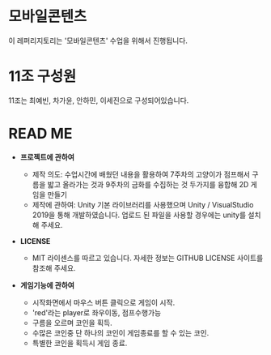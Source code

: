 # 모바일콘텐츠

이 레퍼리지토리는 '모바일콘텐츠' 수업을 위해서 진행됩니다.

# 11조 구성원

11조는 최예빈, 차가윤, 안하민, 이세진으로 구성되어있습니다.

# READ ME

- **프로젝트에 관하여**
   - 제작 의도: 수업시간에 배웠던 내용을 활용하여 7주차의 고양이가 점프해서 구름을 밟고 올라가는 것과 9주차의 금화를 수집하는 것 두가지를 융합해 2D 게임을 만들기
   - 제작에 관하여: Unity 기본 라이브러리를 사용했으며 Unity / VisualStudio 2019을 통해 개발하였습니다. 업로드 된 파일을 사용할 경우에는 unity를 설치해 주세요.

- **LICENSE**
  - MIT 라이센스를 따르고 있습니다. 자세한 정보는 GITHUB LICENSE 사이트를 참조해 주세요.

- **게임기능에 관하여**
  - 시작화면에서 마우스 버튼 클릭으로 게임이 시작.
  - 'red'라는 player로 좌우이동, 점프수행가능
  - 구름을 오르며 코인을 획득.
  - 수많은 코인중 단 하나의 코인이 게임종료를 할 수 있는 코인.
  - 특별한 코인을 획득시 게임 종료. 
